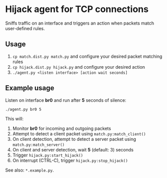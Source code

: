 Hijack agent for TCP connections
================================

Sniffs traffic on an interface and triggers an action when packets match user-defined rules.

Usage
-----

1. `cp match.dist.py match.py` and configure your desired packet matching rules
2. `cp hijack.dist.py hijack.py` and configure your desired action
3. `./agent.py <listen interface> [action wait seconds]`

Example usage
-------------

Listen on interface __br0__ and run _<action>_ after __5__ seconds of silence:

`./agent.py br0 5`

This will:

1. Monitor __br0__ for incoming and outgoing packets
2. Attempt to detect a client packet using `match.py:match_client()`
3. On client detection, attempt to detect a server packet using `match.py:match_server()`
4. On client and server detection, wait __5__ (default: 3) seconds
5. Trigger `hijack.py:start_hijack()`
6. On interrupt (CTRL-C), trigger `hijack.py:stop_hijack()`

See also: `*.example.py`.
